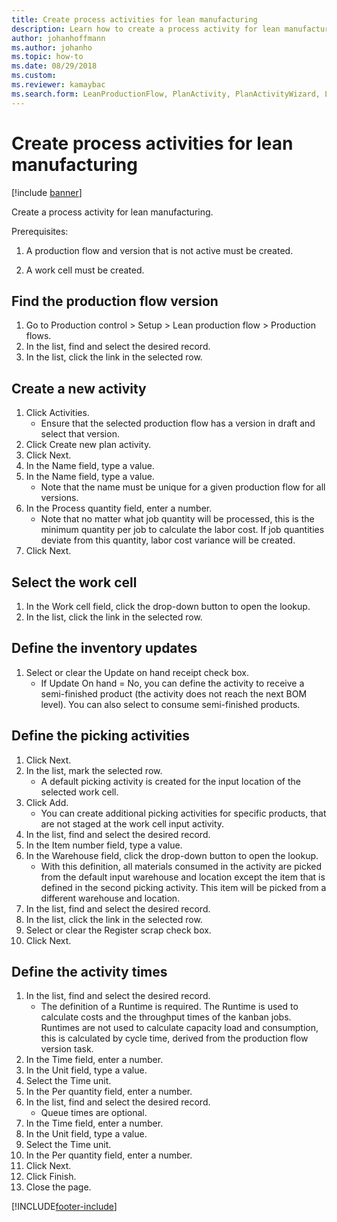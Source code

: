 ```yaml
--- 
title: Create process activities for lean manufacturing
description: Learn how to create a process activity for lean manufacturing, including step-by-step processes for finding production flow versions and creating new activites. 
author: johanhoffmann
ms.author: johanho
ms.topic: how-to
ms.date: 08/29/2018
ms.custom:
ms.reviewer: kamaybac
ms.search.form: LeanProductionFlow, PlanActivity, PlanActivityWizard, LeanWorkCellLookup, InventLocationIdLookup, PlanActivityDetails, KanbanJobPickingListPart
---
```


# Create process activities for lean manufacturing

[!include [banner](../../includes/banner.md)]

Create a process activity for lean manufacturing. 

Prerequisites: 

1. A production flow and version that is not active must be created.

2. A work cell must be created.


## Find the production flow version
1. Go to Production control > Setup > Lean production flow > Production flows.
2. In the list, find and select the desired record.
3. In the list, click the link in the selected row.

## Create a new activity
1. Click Activities.
    * Ensure that the selected production flow has a version in draft and select that version.  
2. Click Create new plan activity.
3. Click Next.
4. In the Name field, type a value.
5. In the Name field, type a value.
    * Note that the name must be unique for a given production flow for all versions.  
6. In the Process quantity field, enter a number.
    * Note that no matter what job quantity will be processed, this is the minimum quantity per job to calculate the labor cost. If job quantities deviate from this quantity, labor cost variance will be created.  
7. Click Next.

## Select the work cell
1. In the Work cell field, click the drop-down button to open the lookup.
2. In the list, click the link in the selected row.

## Define the inventory updates
1. Select or clear the Update on hand receipt check box.
    * If Update On hand = No, you can define the activity to receive a semi-finished product (the activity does not reach the next BOM level).    You can also select to consume semi-finished products.  

## Define the picking activities
1. Click Next.
2. In the list, mark the selected row.
    * A default picking activity is created for the input location of the selected work cell.  
3. Click Add.
    * You can create additional picking activities for specific products, that are not staged at the work cell input activity.  
4. In the list, find and select the desired record.
5. In the Item number field, type a value.
6. In the Warehouse field, click the drop-down button to open the lookup.
    * With this definition, all materials consumed in the activity are picked from the default input warehouse and location except the item that is defined in the second picking activity. This item will be picked from a different warehouse and location.  
7. In the list, find and select the desired record.
8. In the list, click the link in the selected row.
9. Select or clear the Register scrap check box.
10. Click Next.

## Define the activity times
1. In the list, find and select the desired record.
    * The definition of a Runtime is required. The Runtime is used to calculate costs and the throughput times of the kanban jobs. Runtimes are not used to calculate capacity load and consumption, this is calculated by cycle time, derived from the production flow version task.  
2. In the Time field, enter a number.
3. In the Unit field, type a value.
4. Select the Time unit.
5. In the Per quantity field, enter a number.
6. In the list, find and select the desired record.
    * Queue times are optional.  
7. In the Time field, enter a number.
8. In the Unit field, type a value.
9. Select the Time unit.
10. In the Per quantity field, enter a number.
11. Click Next.
12. Click Finish.
13. Close the page.



[!INCLUDE[footer-include](../../../includes/footer-banner.md)]